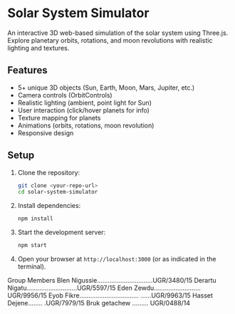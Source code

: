 # Solar System Simulator

An interactive 3D web-based simulation of the solar system using Three.js. Explore planetary orbits, rotations, and moon revolutions with realistic lighting and textures.

## Features
- 5+ unique 3D objects (Sun, Earth, Moon, Mars, Jupiter, etc.)
- Camera controls (OrbitControls)
- Realistic lighting (ambient, point light for Sun)
- User interaction (click/hover planets for info)
- Texture mapping for planets
- Animations (orbits, rotations, moon revolution)
- Responsive design

## Setup
1. Clone the repository:
   ```bash
   git clone <your-repo-url>
   cd solar-system-simulator
   ```
2. Install dependencies:
   ```bash
   npm install
   ```
3. Start the development server:
   ```bash
   npm start
   ```
4. Open your browser at `http://localhost:3000` (or as indicated in the terminal).

Group Members
Blen Nigussie………………………….UGR/3480/15
Derartu Nigatu……………………….UGR/5597/15
Eden Zewdu……………........…UGR/9956/15
Eyob Fikre…………………………… ……UGR/9963/15
Hasset Dejene........  .UGR/7979/15
Bruk getachew ......... UGR/0488/14


